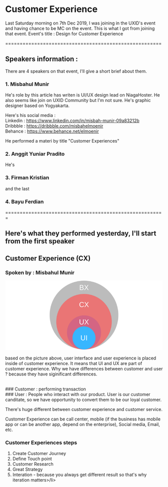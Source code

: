 # Customer Experience

Last Saturday morning on 7th Dec 2019, I was joining in the UXID's event and having chance to be MC on the event.
This is what I got from joining that event. Event's title : Design for Customer Experience

======================================================
## Speakers information :

There are 4 speakers on that event, I'll give a short brief about them.
### 1. Misbahul Munir
He's role by this article has writen is UI/UX design lead on NiagaHoster. He also seems like join on UXID Community but I'm not sure. He's graphic designer based on Yogyakarta.

Here's his social media :</br>
Linkedin : https://www.linkedin.com/in/misbah-munir-09a83212b </br>
Dribbble : https://dribbble.com/misbahelmoenir </br>
Behance : https://www.behance.net/elmoenir </br>

He performed a materi by title "Customer Experiences"

### 2. Anggit Yuniar Pradito
He's 

### 3. Firman Kristian

and the last

### 4. Bayu Ferdian

=======================================================
## Here's what they performed yesterday, I'll start from the first speaker

## Customer Experience (CX)

### Spoken by : Misbahul Munir

![My image Name](/assets/images/ui-ux-cx-bx.png)

based on the picture above, user interface and user experience is placed inside of customer experience. It means that UI and UX are part of customer experience.
Why we have differences between customer and user ? because they have siginificant differences.

<br/>
### Customer : performing transaction
<br/>
### User : People who interact with our product. User is our customer canditate, so we have opportunity to convert them to be our loyal customer.

There's huge different between customer experience and customer service.

Customer Experience can be call center, mobile (if the business has mobile app or can be another app, depend on the enterprise), Social media, Email, etc.

### Customer Experiences steps
<ol>
  <li>Create Customer Journey</li>
  <li>Define Touch point</li>
  <li>Customer Research</li>
  <li>Great Strategy</li>
  <li>Interation - because you always get different result so that's why iteration matters>/li>
</ol

